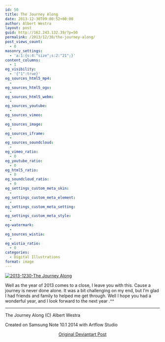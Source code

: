 ```yaml
---
id: 50
title: The Journey Along
date: 2013-12-30T09:00:52+00:00
author: Albert Westra
layout: post
guid: http://162.243.132.39/?p=50
permalink: /2013/12/30/the-journey-along/
post_views_count:
  - 0
masonry_settings:
  - 'a:1:{s:4:"size";s:2:"21";}'
content_columns:
  - 1
eg_visibility:
  - '{"1":true}'
eg_sources_html5_mp4:
  - 
eg_sources_html5_ogv:
  - 
eg_sources_html5_webm:
  - 
eg_sources_youtube:
  - 
eg_sources_vimeo:
  - 
eg_sources_image:
  - 
eg_sources_iframe:
  - 
eg_sources_soundcloud:
  - 
eg_vimeo_ratio:
  - 0
eg_youtube_ratio:
  - 0
eg_html5_ratio:
  - 0
eg_soundcloud_ratio:
  - 0
eg_settings_custom_meta_skin:
  - 
eg_settings_custom_meta_element:
  - 
eg_settings_custom_meta_setting:
  - 
eg_settings_custom_meta_style:
  - 
eg-watermark:
  - 
eg_sources_wistia:
  - 
eg_wistia_ratio:
  - 0
categories:
  - Digital Illustrations
format: image
---
```

[<img class="aligncenter size-full wp-image-1014" src="http://i2.wp.com/www.odysseywestra.com/wp-content/uploads/2013/12/2013-1230-The-Journey-Along.jpg?fit=904%2C565" alt="2013-1230-The Journey Along" srcset="http://i2.wp.com/www.odysseywestra.com/wp-content/uploads/2013/12/2013-1230-The-Journey-Along.jpg?w=2000 2000w, http://i2.wp.com/www.odysseywestra.com/wp-content/uploads/2013/12/2013-1230-The-Journey-Along.jpg?resize=200%2C125 200w, http://i2.wp.com/www.odysseywestra.com/wp-content/uploads/2013/12/2013-1230-The-Journey-Along.jpg?resize=500%2C313 500w, http://i2.wp.com/www.odysseywestra.com/wp-content/uploads/2013/12/2013-1230-The-Journey-Along.jpg?resize=1024%2C640 1024w, http://i2.wp.com/www.odysseywestra.com/wp-content/uploads/2013/12/2013-1230-The-Journey-Along.jpg?resize=300%2C188 300w" sizes="(max-width: 2000px) 100vw, 2000px" data-recalc-dims="1" />](http://i2.wp.com/www.odysseywestra.com/wp-content/uploads/2013/12/2013-1230-The-Journey-Along.jpg)

<!--more-->

Well as the year of 2013 comes to a close, I leave you with this. Cause a journey is never done alone. It was a bit challenging on my end, but I&#8217;m glad I had friends and family to helped me get through. Well I hope you had a wonderful year, and I look forward to the next year .^^

* * *

The Journey Along (C) Albert Westra

Created on Samsung Note 10.1 2014 with Artflow Studio

<p style="text-align: center;">
  <a title="Original Deviantart Post" href="http://fav.me/d70377h">Original Deviantart Post</a>
</p>